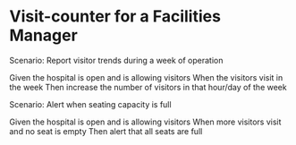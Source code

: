# Visit-counter for a Facilities Manager

Scenario: Report visitor trends during a week of operation

  Given the hospital is open and is allowing visitors
  When the visitors visit in the week
  Then increase the number of visitors in that hour/day of the week

Scenario: Alert when seating capacity is full

  Given the hospital is open and is allowing visitors
  When more visitors visit and no seat is empty
  Then alert that all seats are full
